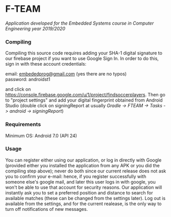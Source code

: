# F-TEAM
*Application developed for the Embedded Systems course in Computer Engineering year 2019/2020*

### Compiling

Compiling this source code requires adding your SHA-1 digital signature to our firebase project if you want to use Google Sign In. In order to do this,
sign in with these account credentials:<br>

email: embededprog@gmail.com (yes there are no typos)<br>
password: androidst1

and click on https://console.firebase.google.com/u/1/project/findsoccerplayers. Then go to "project settings" and add your digital fingerprint obtained from Android Studio
(double click on signingReport at usually <i> Gradle -> FTEAM -> Tasks -> android -> signingReport</i>)

### Requirements
Minimum OS: Android 7.0 (API 24)

### Usage
You can register either using our application, or log in directly with Google (provided either you installed the application from any APK or you did the compiling step above); never do both since our current release does not ask you to confirm your e-mail: hence, if you register successfully with someone else's google mail, and later this user logs in with google, you won't be able to use that account for security reasons.
Our application will instantly ask you to set a preferred position and distance to search for available matches (these can be changed from the settings later).
Log out is available from the settings, and for the current realease, is the only way to turn off notifications of new messages.
